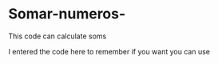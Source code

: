 # Somar-numeros-

This code can calculate soms

I entered the code here to remember if you want you can use
